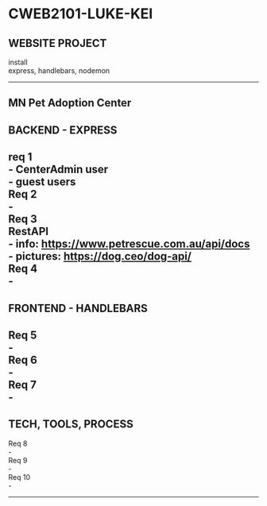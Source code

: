 # CWEB2101-LUKE-KEI  
## WEBSITE PROJECT  
  
install  
express, handlebars, nodemon  
  
-------------------------------------------------------------------------------------------------------------------------------  
MN Pet Adoption Center  
-------------------------------------------------------------------------------------------------------------------------------  
## BACKEND - EXPRESS
  
req 1   
	- CenterAdmin user  
	- guest users  
Req 2  
	-  
Req 3  
	RestAPI   
	- info: https://www.petrescue.com.au/api/docs  
	- pictures: https://dog.ceo/dog-api/  
Req 4  
	-    
-------------------------------------------------------------------------------------------------------------------------------   
## FRONTEND - HANDLEBARS
  
Req 5  
	-  
Req 6  
	-  
Req 7  
	-  
-------------------------------------------------------------------------------------------------------------------------------   
## TECH, TOOLS, PROCESS  
  
Req 8  
	-  
Req 9  
	-  
Req 10  
	-  
  
-------------------------------------------------------------------------------------------------------------------------------
